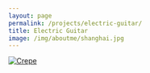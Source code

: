 ```yaml
---
layout: page
permalink: /projects/electric-guitar/
title: Electric Guitar
image: /img/aboutme/shanghai.jpg
---
```


[![Crepe](https://s3-media3.fl.yelpcdn.com/bphoto/cQ1Yoa75m2yUFFbY2xwuqw/348s.jpg)](https://s3-media3.fl.yelpcdn.com/bphoto/cQ1Yoa75m2yUFFbY2xwuqw/348s.jpg)

<div width="100%" aligh="middle">
    <script src="https://embed.github.com/view/3d/elizhyu/elizhyu.github.io/master/model/electric-guitar/body.stl"></script>
</div>